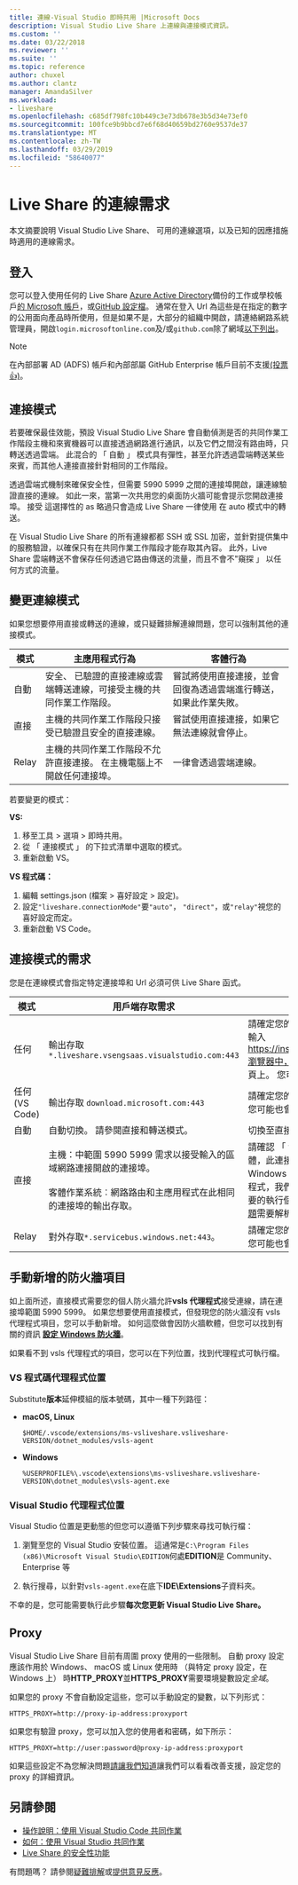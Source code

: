 ```yaml
---
title: 連線-Visual Studio 即時共用 |Microsoft Docs
description: Visual Studio Live Share 上連線與連接模式資訊。
ms.custom: ''
ms.date: 03/22/2018
ms.reviewer: ''
ms.suite: ''
ms.topic: reference
author: chuxel
ms.author: clantz
manager: AmandaSilver
ms.workload:
- liveshare
ms.openlocfilehash: c685df798fc10b449c3e73db678e3b5d34e73ef0
ms.sourcegitcommit: 100fce9b9bbcd7e6f68d40659bd2760e9537de37
ms.translationtype: MT
ms.contentlocale: zh-TW
ms.lasthandoff: 03/29/2019
ms.locfileid: "58640077"
---
```

<!--
Copyright © Microsoft Corporation
All rights reserved.
Creative Commons Attribution 4.0 License (International): https://creativecommons.org/licenses/by/4.0/legalcode
-->

# <a name="connectivity-requirements-for-live-share"></a>Live Share 的連線需求

本文摘要說明 Visual Studio Live Share、 可用的連線選項，以及已知的因應措施時適用的連線需求。

## <a name="sign-in"></a>登入

您可以登入使用任何的 Live Share [Azure Active Directory](https://azure.microsoft.com/en-us/services/active-directory)備份的工作或學校帳戶[的 Microsoft 帳戶](https://account.microsoft.com/account)，或[GitHub 設定檔](https://github.com/)。 通常在登入 Url 為這些是在指定的數字的公用面向產品時所使用，但是如果不是，大部分的組織中開啟，請連絡網路系統管理員，開啟`login.microsoftonline.com`及/或`github.com`除了網域[以下列出](#requirements-for-connection-modes)。

> [!NOTE]
> 在內部部署 AD (ADFS) 帳戶和內部部屬 GitHub Enterprise 帳戶目前不支援[(投票👍)](https://github.com/MicrosoftDocs/live-share/issues/341)。

## <a name="connection-modes"></a>連接模式

若要確保最佳效能，預設 Visual Studio Live Share 會自動偵測是否的共同作業工作階段主機和來賓機器可以直接透過網路進行通訊，以及它們之間沒有路由時，只轉送透過雲端。 此混合的 「 自動 」 模式具有彈性，甚至允許透過雲端轉送某些來賓，而其他人連接直接針對相同的工作階段。

透過雲端式機制來確保安全性，但需要 5990 5999 之間的連接埠開啟，讓連線驗證直接的連線。 如此一來，當第一次共用您的桌面防火牆可能會提示您開啟連接埠。 接受 這選擇性的 as 略過只會造成 Live Share 一律使用 在 auto 模式中的轉送。

在 Visual Studio Live Share 的所有連線都都 SSH 或 SSL 加密，並針對提供集中的服務驗證，以確保只有在共同作業工作階段才能存取其內容。 此外，Live Share 雲端轉送不會保存任何透過它路由傳送的流量，而且不會不"窺探 」 以任何方式的流量。

## <a name="changing-the-connection-mode"></a>變更連線模式

如果您想要停用直接或轉送的連線，或只疑難排解連線問題，您可以強制其他的連接模式。

| 模式 | 主應用程式行為 | 客體行為 |
|------|----------------|----------------------|
| 自動 | 安全、 已驗證的直接連線或雲端轉送連線，可接受主機的共同作業工作階段。 | 嘗試將使用直接連接，並會回復為透過雲端進行轉送，如果此作業失敗。 |
| 直接 | 主機的共同作業工作階段只接受已驗證且安全的直接連線。 | 嘗試使用直接連接，如果它無法連線就會停止。 |
| Relay | 主機的共同作業工作階段不允許直接連接。 在主機電腦上不開啟任何連接埠。 | 一律會透過雲端連線。 |

若要變更的模式：

**VS:**

1. 移至工具 > 選項 > 即時共用。
2. 從 「 連接模式 」 的下拉式清單中選取的模式。
3. 重新啟動 VS。

**VS 程式碼：**

1. 編輯 settings.json (檔案 > 喜好設定 > 設定)。
2. 設定`"liveshare.connectionMode"`要`"auto"`， `"direct"`，或`"relay"`視您的喜好設定而定。
3. 重新啟動 VS Code。

## <a name="requirements-for-connection-modes"></a>連接模式的需求

您是在連線模式會指定特定連接埠和 Url 必須可供 Live Share 函式。

| 模式 | 用戶端存取需求 | 疑難排解 |
|------|--------------|-----------------|
| 任何 | 輸出存取 `*.liveshare.vsengsaas.visualstudio.com:443` | 請確定您的公司或個人網路防火牆可讓您連線到此網域。 輸入 https://insiders.liveshare.vsengsaas.visualstudio.com瀏覽器中，並確認您登陸在 Visual Studio Live Share 首頁上。 您可能也會遇到[proxy 問題](#proxies)需要解析。|
| 任何 (VS Code) | 輸出存取 `download.microsoft.com:443` | 請確定您的公司或個人網路防火牆可讓您連線到此網域。 您可能也會遇到[proxy 問題](#proxies)需要解析。 |
| 自動 | 自動切換。 請參閱直接和轉送模式。 | 切換至直接或轉送進行疑難排解的模式。 |
| 直接 | 主機：中範圍 5990 5999 需求以接受輸入的區域網路連接開啟的連接埠。<br /><br />客體作業系統︰網路路由和主應用程式在此相同的連接埠的輸出存取。 | 請確認 「 vsls 代理程式 」 不會封鎖您的桌面防火牆軟體，此連接埠範圍，而且您可以 ping 另一個。 雖然 Windows 和其他桌面軟體應該會提示您第一次啟動代理程式，我們討論過其中的群組原則防止這種情況，而您需要的執行個體[手動新增項目](#manually-adding-a-firewall-entry)。 您可能也會遇到[proxy 問題](#proxies)需要解析。 |
| Relay | 對外存取`*.servicebus.windows.net:443`。 | 請確定您的公司或個人網路防火牆可讓您連線到此網域。 您可能也會遇到[proxy 問題](#proxies)需要解析。|

## <a name="manually-adding-a-firewall-entry"></a>手動新增的防火牆項目

如上面所述，直接模式需要您的個人防火牆允許**vsls 代理程式**接受連線，請在連接埠範圍 5990 5999。 如果您想要使用直接模式，但發現您的防火牆沒有 vsls 代理程式項目，您可以手動新增。 如何這麼做會因防火牆軟體，但您可以找到有關的資訊 **[設定 Windows 防火牆](https://docs.microsoft.com/en-us/windows/security/threat-protection/windows-firewall/create-an-inbound-program-or-service-rule)**。

如果看不到 vsls 代理程式的項目，您可以在下列位置，找到代理程式可執行檔。

### <a name="vs-code-agent-location"></a>VS 程式碼代理程式位置

Substitute**版本**延伸模組的版本號碼，其中一種下列路徑：

- **macOS, Linux**

    `$HOME/.vscode/extensions/ms-vsliveshare.vsliveshare-VERSION/dotnet_modules/vsls-agent`

- **Windows**

    `%USERPROFILE%\.vscode\extensions\ms-vsliveshare.vsliveshare-VERSION\dotnet_modules\vsls-agent.exe`

### <a name="visual-studio-agent-location"></a>Visual Studio 代理程式位置

Visual Studio 位置是更動態的但您可以遵循下列步驟來尋找可執行檔：

1. 瀏覽至您的 Visual Studio 安裝位置。 這通常是`C:\Program Files (x86)\Microsoft Visual Studio\EDITION`何處**EDITION**是 Community、 Enterprise 等

2. 執行搜尋，以針對`vsls-agent.exe`在底下**IDE\Extensions**子資料夾。

不幸的是，您可能需要執行此步驟**每次您更新 Visual Studio Live Share。**

## <a name="proxies"></a>Proxy

Visual Studio Live Share 目前有周圍 proxy 使用的一些限制。 自動 proxy 設定應該作用於 Windows、 macOS 或 Linux 使用時 （與特定 proxy 設定，在 Windows 上） 時**HTTP_PROXY**並**HTTPS_PROXY**需要環境變數設定*全域*。

如果您的 proxy 不會自動設定這些，您可以手動設定的變數，以下列形式：

`HTTPS_PROXY=http://proxy-ip-address:proxyport`

如果您有驗證 proxy，您可以加入您的使用者和密碼，如下所示：

`HTTPS_PROXY=http://user:password@proxy-ip-address:proxyport`

如果這些設定不為您解決問題[請讓我們知道](https://github.com/MicrosoftDocs/live-share/issues/86)讓我們可以看看改善支援，設定您的 proxy 的詳細資訊。

## <a name="see-also"></a>另請參閱

- [操作說明：使用 Visual Studio Code 共同作業](../use/vscode.md)
- [如何：使用 Visual Studio 共同作業](../use/vs.md)
- [Live Share 的安全性功能](security.md)

有問題嗎？ 請參閱[疑難排解](../troubleshooting.md)或[提供意見反應](../support.md)。
